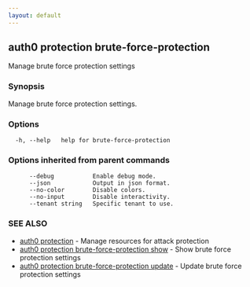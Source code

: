 ```yaml
---
layout: default
---
```

## auth0 protection brute-force-protection

Manage brute force protection settings

### Synopsis

Manage brute force protection settings.

### Options

```
  -h, --help   help for brute-force-protection
```

### Options inherited from parent commands

```
      --debug           Enable debug mode.
      --json            Output in json format.
      --no-color        Disable colors.
      --no-input        Disable interactivity.
      --tenant string   Specific tenant to use.
```

### SEE ALSO

* [auth0 protection](auth0_protection.md)	 - Manage resources for attack protection
* [auth0 protection brute-force-protection show](auth0_protection_brute-force-protection_show.md)	 - Show brute force protection settings
* [auth0 protection brute-force-protection update](auth0_protection_brute-force-protection_update.md)	 - Update brute force protection settings

